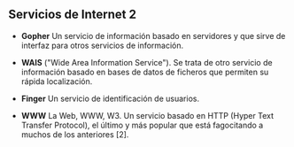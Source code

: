 ## Servicios de Internet 2

* <span class="zf-color">__Gopher__</span> Un servicio de información basado en servidores y que sirve de interfaz para otros servicios de información.

* <span class="zf-color">__WAIS__</span> ("Wide Area Information Service"). Se trata de otro servicio de información basado en bases de datos de ficheros que permiten su rápida localización.

* <span class="zf-color">__Finger__</span> Un servicio de identificación de usuarios.

* <span class="zf-color">__WWW__</span> La Web, WWW, W3. Un servicio basado en HTTP (Hyper Text Transfer Protocol), el último y más popular que está fagocitando a muchos de los anteriores [2].